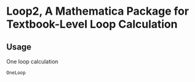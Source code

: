 # Loop2, A Mathematica Package for Textbook-Level Loop Calculation

## Usage
One loop calculation
```
OneLoop
```
